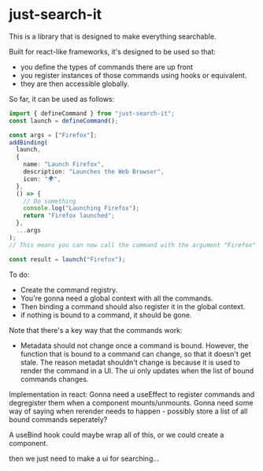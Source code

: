 # just-search-it

This is a library that is designed to make everything searchable.

Built for react-like frameworks, it's designed to be used so that:

- you define the types of commands there are up front
- you register instances of those commands using hooks or equivalent.
- they are then accessible globally.

So far, it can be used as follows:

```typescript
import { defineCommand } from "just-search-it";
const launch = defineCommand();

const args = ["Firefox"];
addBinding(
  launch,
  {
    name: "Launch Firefox",
    description: "Launches the Web Browser",
    icon: "🌍",
  },
  () => {
    // Do something
    console.log("Launching Firefox");
    return "Firefox launched";
  },
  ...args
);
// This means you can now call the command with the argument "Firefox"

const result = launch("Firefox");
```


To do:

- Create the command registry.
- You're gonna need a global context with all the commands.
- Then binding a command should also register it in the global context.
- if nothing is bound to a command, it should be gone.

Note that there's a key way that the commands work:
- Metadata should not change once a command is bound. However, the function that is bound to a command can change, so that it doesn't get stale.
The reason metadat shouldn't change is because it is used to render the command in a UI. The ui only updates when the list of bound commands changes.

Implementation in react:
Gonna need a useEffect to register commands and degregister them when a component mounts/unmounts.
Gonna need some way of saying when rerender needs to happen - possibly store a list of all bound commands seperately? 

A useBind hook could maybe wrap all of this, or we could create a component.

then we just need to make a ui for searching...

